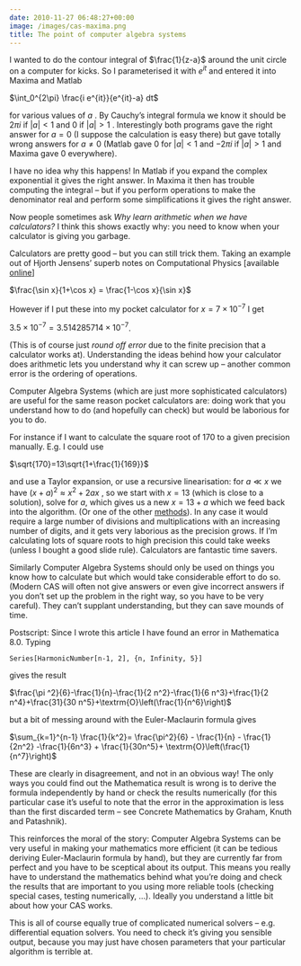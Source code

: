 ```yaml
---
date: 2010-11-27 06:48:27+00:00
image: /images/cas-maxima.png
title: The point of computer algebra systems
---
```


I wanted to do the contour integral of  $\frac{1}{z-a}$  around the unit circle on a computer for kicks. So I parameterised it with  $e^{it}$  and entered it into Maxima and Matlab


 $\int_0^{2\pi} \frac{i e^{it}}{e^{it}-a} dt$


for various values of  $a$ . By Cauchy’s integral formula we know it should be  $2 \pi i$  if  $|a|<1$  and 0 if  $|a|>1$ . Interestingly both programs gave the right answer for $a=0$ (I suppose the calculation is easy there) but gave totally wrong answers for  $a \neq 0$  (Matlab gave $0$ for  $|a|<1$  and  $-2 \pi i$  if  $|a|>1$  and Maxima gave $0$ everywhere).


I have no idea why this happens! In Matlab if you expand the complex exponential it gives the right answer. In Maxima it then has trouble computing the integral – but if you perform operations to make the denominator real and perform some simplifications it gives the right answer.


Now people sometimes ask *Why learn arithmetic when we have calculators?* I think this shows exactly why: you need to know when your calculator is giving you garbage.


<!--more-->


Calculators are pretty good – but you can still trick them. Taking an example out of Hjorth Jensens’ superb notes on Computational Physics [available [online](http://www.physics.ohio-state.edu/~ntg/780/)]


 $\frac{\sin x}{1+\cos x} = \frac{1-\cos x}{\sin x}$


However if I put these into my pocket calculator for  $x=7 \times 10^{-7}$  I get


 $3.5 \times 10^{-7} = 3.514285714 \times 10^{-7}$.


(This is of course just *round off error* due to the finite precision that a calculator works at). Understanding the ideas behind how your calculator does arithmetic lets you understand why it can screw up – another common error is the ordering of operations.


Computer Algebra Systems (which are just more sophisticated calculators) are useful for the same reason pocket calculators are: doing work that you understand how to do (and hopefully can check) but would be laborious for you to do.


For instance if I want to calculate the square root of $170$ to a given precision manually. E.g. I could use


 $\sqrt{170}=13\sqrt{1+\frac{1}{169}}$


and use a Taylor expansion, or use a recursive linearisation: for  $a \ll x$  we have  $(x+a)^2 \approx x^2 + 2ax$ , so we start with $x=13$ (which is close to a solution), solve for $a$, which gives us a new $x=13+a$ which we feed back into the algorithm. (Or one of the other [methods](http://en.wikipedia.org/wiki/Methods_of_computing_square_roots)). In any case it would require a large number of divisions and multiplications with an increasing number of digits, and it gets very laborious as the precision grows.
If I’m calculating lots of square roots to high precision this could take weeks (unless I bought a good slide rule). Calculators are fantastic time savers.


Similarly Computer Algebra Systems should only be used on things you know how to calculate but which would take considerable effort to do so. (Modern CAS will often not give answers or even give incorrect answers if you don’t set up the problem in the right way, so you have to be very careful). They can’t supplant understanding, but they can save mounds of time.


Postscript: Since I wrote this article I have found an error in Mathematica 8.0. Typing


```
Series[HarmonicNumber[n-1, 2], {n, Infinity, 5}]
```

gives the result


 $\frac{\pi ^2}{6}-\frac{1}{n}-\frac{1}{2 n^2}-\frac{1}{6 n^3}+\frac{1}{2  n^4}+\frac{31}{30 n^5}+\textrm{O}\left(\frac{1}{n^6}\right)$


but a bit of messing around with the Euler-Maclaurin formula gives


 $\sum_{k=1}^{n-1} \frac{1}{k^2}= \frac{\pi^2}{6} - \frac{1}{n} - \frac{1}{2n^2} -\frac{1}{6n^3} + \frac{1}{30n^5}+ \textrm{O}\left(\frac{1}{n^7}\right)$


These are clearly in disagreement, and not in an obvious way! The only ways you could find out the Mathematica result is wrong is to derive the formula independently by hand or check the results numerically (for this particular case it’s useful to note that the error in the approximation is less than the first discarded term – see Concrete Mathematics by Graham, Knuth and Patashnik).


This reinforces the moral of the story: Computer Algebra Systems can be very useful in making your mathematics more efficient (it can be tedious deriving Euler-Maclaurin formula by hand), but they are currently far from perfect and you have to be sceptical about its output. This means you really have to understand the mathematics behind what you’re doing and check the results that are important to you using more reliable tools (checking special cases, testing numerically, …). Ideally you understand a little bit about how your CAS works.


This is all of course equally true of complicated numerical solvers – e.g. differential equation solvers. You need to check it’s giving you sensible output, because you may just have chosen parameters that your particular algorithm is terrible at.